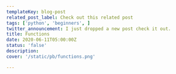 ```yaml
---
templateKey: blog-post
related_post_label: Check out this related post
tags: ['python', 'beginners', ]
twitter_announcement: I just dropped a new post check it out.
title: Functions
date: 2020-06-11T05:00:00Z
status: 'false'
description:
cover: '/static/pb/functions.png'

---
```


<!--
<p style='text-align: center'>
<a href='https://waylonwalker.com/functions'>
  <img
    style='width:500px; max-width:80%; margin: auto;'
    src="https://waylonwalker.com/functions.png"
    alt="Read more from the Functions article"
  />
  </a>
</p>

-->
